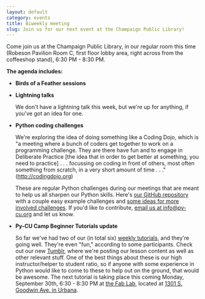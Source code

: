 ```yaml
---
layout: default
category: events
title: Biweekly meeting
slug: Join us for our next event at the Champaign Public Library!
---
```


Come join us at the Champaign Public Library, in our regular room this time
(Robeson Pavilion Room C, first floor lobby area, right across from the
coffeeshop stand), 6:30 PM - 8:30 PM.

**The agenda includes:**
























* **Birds of a Feather sessions**

* **Lightning talks**

  We don't have a lightning talk this week, but we're up for anything, if
  you've got an idea for one.

* **Python coding challenges**

  We're exploring the idea of doing something like a Coding Dojo, which is "a
  meeting where a bunch of coders get together to work on a programming
  challenge. They are there have fun and to engage in Deliberate Practice \[the
  idea that in order to get better at something, you need to practice\] . . .
  focussing on coding in front of others, most often something from
  scratch, in a very short amount of time . . ." (<a href="http://codingdojo.org/cgi-bin/wiki.pl?WhatIsCodingDojo">http://codingdojo.org</a>)
  
  These are regular Python challenges during our meetings that are meant to help us all
  sharpen our Python skills. Here's <a href="https://github.com/py-cu/pycu-coding-challenges">our GitHub repository</a> with a couple easy example
  challenges and <a href="https://github.com/py-cu/pycu-coding-challenges/issues/1">some ideas
  for more involved challenges</a>. If you'd like to contribute, <a href="mailto:info@py-cu.org?Subject=PyCU%20coding%20dojo">email us at
  info@py-cu.org</a> and let us know.



* **Py-CU Camp Beginner Tutorials update**

  So far we've had two of our (in total six)
  <a href="http://py-cu.github.io/announcements/2013/08/28/Announcement.html">weekly tutorials</a>,
  and they're going well. They're even "fun," according to some participants.
  Check out our new <a href="http://py-curious.tumblr.com/">Tumblr</a>, where
  we're posting our lesson content as well as other relevant stuff. One of the
  best things about these is our high instructor/helper to student ratio, so if
  anyone with some experience in Python would like to come to these to help out
  on the ground, that would be awesome. The next tutorial is taking place this
  coming Monday, September 30th, 6:30 - 8:30 PM at <a href="http://cucfablab.org/">the Fab Lab</a>, located at <a href="http://goo.gl/maps/dKuLR">1301 S. Goodwin Ave. in Urbana</a>.
